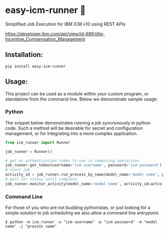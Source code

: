 # easy-icm-runner :rocket:
Simplified Job Execution for IBM ICM v10 using REST APIs

https://developer.ibm.com/api/view/id-689:title-Incentive_Compensation_Management

## Installation:
```
pip install easy-icm-runner
```

## Usage:
This project can be used as a module within your custom program, or standalone from the command line.  Below we demonstrate sample usage:

### Python

The snippet below demonstrates running a job _syncronously_ in python code.  Such a method will be desirable for secret and configuration management, or for integrating into a more complex application.
```python
from icm_runner import Runner

job_runner = Runner()

# get an authentication token to use in remaining operations
job_runner.get_token(username='icm username', password='icm password')
# start job
activity_id = job_runner.run_process_by_name(model_name='model name', process_name='process name',follow=True)
# poll for status until complete
job_runner.monitor_activity(model_name='model name', activity_id=activity_id, interval_mins=0.1)

```

### Command Line
For those of you who are not budding pythonistas, or just looking for a simple solution to job scheduling we also allow a command line entrypoint.   
```text
$ python -m icm_runner -u "icm username" -p "icm password" -m "model name" -j "process name"
```
